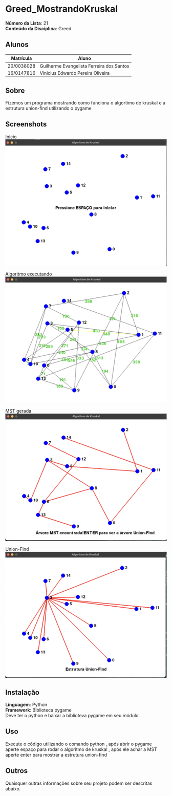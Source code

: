 # Greed_MostrandoKruskal

**Número da Lista**: 21<br>
**Conteúdo da Disciplina**: Greed<br>

## Alunos
|Matrícula | Aluno |
| -- | -- |
| 20/0038028  |  Guilherme Evangelista Ferreira dos Santos |
| 16/0147816  |  Vinicius Edwardo Pereira Oliveira |

## Sobre 
Fizemos um programa mostrando como funciona o algortimo de kruskal e a estrutura union-find utilizando o pygame

## Screenshots
Inicio
![INICIO](images/InicioKruskal.png)

Algoritmo executando 
![Grafo](images/grafoKruskal.png)

MST gerada
![MST](images/mstKruskal.png)

Union-Find
![Union](images/unionFIndKruskal.png)





## Instalação 
**Linguagem**: Python<br>
**Framework**: Biblioteca pygame<br>
Deve ter o python e baixar a biblioteva pygame em seu módulo.

## Uso 
Execute o código utilizando o comando python , após abrir o pygame aperte espaço para rodar o algoritmo de kruskal , após ele achar a MST aperte enter para mostrar a estrutura union-find

## Outros 
Quaisquer outras informações sobre seu projeto podem ser descritas abaixo.




